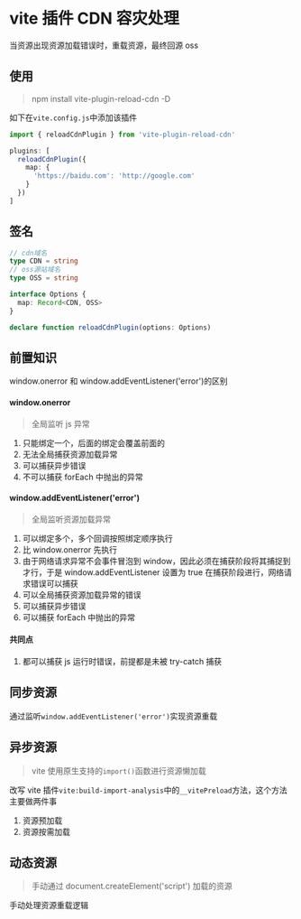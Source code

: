 # vite 插件 CDN 容灾处理

当资源出现资源加载错误时，重载资源，最终回源 oss

## 使用

> npm install vite-plugin-reload-cdn -D

如下在`vite.config.js`中添加该插件

```ts
import { reloadCdnPlugin } from 'vite-plugin-reload-cdn'

plugins: [
  reloadCdnPlugin({
    map: {
      'https://baidu.com': 'http://google.com'
    }
  })
]
```

## 签名

```ts
// cdn域名
type CDN = string
// oss源站域名
type OSS = string

interface Options {
  map: Record<CDN, OSS>
}

declare function reloadCdnPlugin(options: Options)
```

## 前置知识

window.onerror 和 window.addEventListener('error')的区别

#### window.onerror

> 全局监听 js 异常

1. 只能绑定一个，后面的绑定会覆盖前面的
2. 无法全局捕获资源加载异常
3. 可以捕获异步错误
4. 不可以捕获 forEach 中抛出的异常

#### window.addEventListener('error')

> 全局监听资源加载异常

1. 可以绑定多个，多个回调按照绑定顺序执行
2. 比 window.onerror 先执行
3. 由于网络请求异常不会事件冒泡到 window，因此必须在捕获阶段将其捕捉到才行，于是 window.addEventListener 设置为 true 在捕获阶段进行，网络请求错误可以捕获
4. 可以全局捕获资源加载异常的错误
5. 可以捕获异步错误
6. 可以捕获 forEach 中抛出的异常

#### 共同点

1. 都可以捕获 js 运行时错误，前提都是未被 try-catch 捕获

## 同步资源

通过监听`window.addEventListener('error')`实现资源重载

## 异步资源

> vite 使用原生支持的`import()`函数进行资源懒加载

改写 vite 插件`vite:build-import-analysis`中的`__vitePreload`方法，这个方法主要做两件事

1. 资源预加载
2. 资源按需加载

## 动态资源

> 手动通过 document.createElement('script') 加载的资源

手动处理资源重载逻辑
